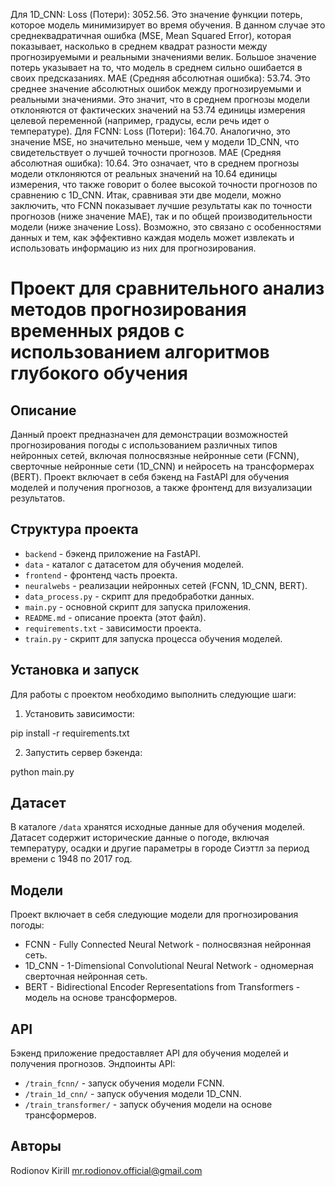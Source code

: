 

Для 1D_CNN:
Loss (Потери): 3052.56. Это значение функции потерь, которое модель минимизирует во время обучения. В данном случае это среднеквадратичная ошибка (MSE, Mean Squared Error), которая показывает, насколько в среднем квадрат разности между прогнозируемыми и реальными значениями велик. Большое значение потерь указывает на то, что модель в среднем сильно ошибается в своих предсказаниях.
MAE (Средняя абсолютная ошибка): 53.74. Это среднее значение абсолютных ошибок между прогнозируемыми и реальными значениями. Это значит, что в среднем прогнозы модели отклоняются от фактических значений на 53.74 единицы измерения целевой переменной (например, градусы, если речь идет о температуре).
Для FCNN:
Loss (Потери): 164.70. Аналогично, это значение MSE, но значительно меньше, чем у модели 1D_CNN, что свидетельствует о лучшей точности прогнозов.
MAE (Средняя абсолютная ошибка): 10.64. Это означает, что в среднем прогнозы модели отклоняются от реальных значений на 10.64 единицы измерения, что также говорит о более высокой точности прогнозов по сравнению с 1D_CNN.
Итак, сравнивая эти две модели, можно заключить, что FCNN показывает лучшие результаты как по точности прогнозов (ниже значение MAE), так и по общей производительности модели (ниже значение Loss). Возможно, это связано с особенностями данных и тем, как эффективно каждая модель может извлекать и использовать информацию из них для прогнозирования.

# Проект для сравнительного анализ методов прогнозирования временных рядов с использованием алгоритмов глубокого обучения

## Описание

Данный проект предназначен для демонстрации возможностей прогнозирования погоды с использованием различных типов нейронных сетей, включая полносвязные нейронные сети (FCNN), сверточные нейронные сети (1D_CNN) и нейросеть на трансформерах (BERT). Проект включает в себя бэкенд на FastAPI для обучения моделей и получения прогнозов, а также фронтенд для визуализации результатов.

## Структура проекта

- `backend` - бэкенд приложение на FastAPI.
- `data` - каталог с датасетом для обучения моделей.
- `frontend` - фронтенд часть проекта.
- `neuralwebs` - реализации нейронных сетей (FCNN, 1D_CNN, BERT).
- `data_process.py` - скрипт для предобработки данных.
- `main.py` - основной скрипт для запуска приложения.
- `README.md` - описание проекта (этот файл).
- `requirements.txt` - зависимости проекта.
- `train.py` - скрипт для запуска процесса обучения моделей.

## Установка и запуск

Для работы с проектом необходимо выполнить следующие шаги:

1. Установить зависимости:

pip install -r requirements.txt

2. Запустить сервер бэкенда:

python main.py


## Датасет

В каталоге `/data` хранятся исходные данные для обучения моделей. Датасет содержит исторические данные о погоде, включая температуру, осадки и другие параметры в городе Сиэттл за период времени с 1948 по 2017 год.

## Модели

Проект включает в себя следующие модели для прогнозирования погоды:

- FCNN - Fully Connected Neural Network - полносвязная нейронная сеть.
- 1D_CNN - 1-Dimensional Convolutional Neural Network - одномерная сверточная нейронная сеть.
- BERT - Bidirectional Encoder Representations from Transformers - модель на основе трансформеров.

## API

Бэкенд приложение предоставляет API для обучения моделей и получения прогнозов. Эндпоинты API:

- `/train_fcnn/` - запуск обучения модели FCNN.
- `/train_1d_cnn/` - запуск обучения модели 1D_CNN.
- `/train_transformer/` - запуск обучения модели на основе трансформеров.


## Авторы

Rodionov Kirill
mr.rodionov.official@gmail.com
